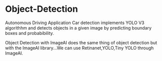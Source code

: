 # Object-Detection

Autonomous Driving Application Car detection implements YOLO V3 algorithhm and detects objects in a given image by predicting boundary boxes and probabibility.

Object Detection with ImageAI does the same thing of object detection but with the ImageAI library...We can use Retinanet,YOLO,Tiny YOLO through ImageAI.
